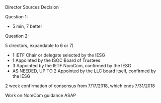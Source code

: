 Director Sources Decision

Question 1:
* 5 min, 7 better

Question 2:

5 directors, expandable to 6 or 7)
* 1 IETF Chair or delegate selected by the IESG
* 1 Appointed by the ISOC Board of Trustees
* 3 Appointed by the IETF NomCom, confirmed by the IESG
* AS NEEDED, UP TO 2 Appointed by the LLC board itself, confirmed by the IESG


2 week confirmation of consensus from 7/17/2018, which ends 7/31/2018


Work on NomCom guidance ASAP
